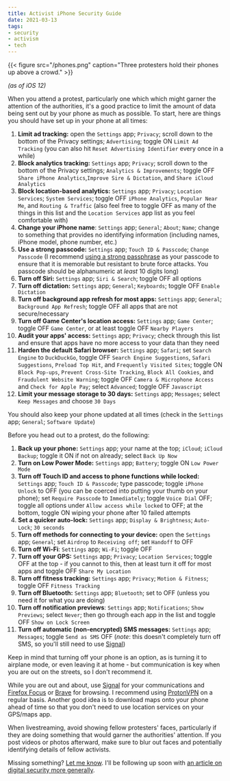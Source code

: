 ```yaml
---
title: Activist iPhone Security Guide
date: 2021-03-13
tags:
- security
- activism
- tech
---
```


{{< figure src="/phones.png" caption="Three protesters hold their phones up above a crowd." >}}

*(as of iOS 12)*

When you attend a protest, particularly one which which might garner the attention of the authorities, it's a good practice to limit the amount of data being sent out by your phone as much as possible. To start, here are things you should have set up in your phone at all times:

1. **Limit ad tracking:** open the `Settings` app; `Privacy`; scroll down to the bottom of the Privacy settings; `Advertising`; toggle ON `Limit Ad Tracking` (you can also hit `Reset Advertising Identifier` every once in a while)
2. **Block analytics tracking:** `Settings` app; `Privacy`; scroll down to the bottom of the Privacy settings; `Analytics & Improvements`; toggle OFF `Share iPhone Analytics`,`Improve Sire & Dictation`, and `Share iCloud Analytics`
3. **Block location-based analytics:** `Settings` app; `Privacy`; `Location Services`; `System Services`; toggle OFF `iPhone Analytics`, `Popular Near Me`, and `Routing & Traffic` (also feel free to toggle OFF as many of the things in this list and the `Location Services` app list as you feel comfortable with)
4. **Change your iPhone name**: `Settings` app; `General`; `About`; `Name`; change to something that provides no identifying information (including names, iPhone model, phone number, etc.)
5. **Use a strong passcode:** `Settings` app; `Touch ID & Passcode`; `Change Passcode` (I recommend [using a strong passphrase](https://www.useapassphrase.com/) as your passcode to ensure that it is memorable but resistant to brute force attacks. You passcode should be alphanumeric at *least* 10 digits long)
6. **Turn off Siri:** `Settings` app; `Siri & Search`; toggle OFF all options
7. **Turn off dictation:** `Settings` app; `General`; `Keyboards`; toggle OFF `Enable Dictation`
8. **Turn off background app refresh for most apps:** `Settings` app; `General`; `Background App Refresh`; toggle OFF all apps that are not secure/necessary
9. **Turn off Game Center's location access:** `Settings` app; `Game Center`; toggle OFF `Game Center`, or at least toggle OFF `Nearby Players`
10. **Audit your apps' access:** `Settings` app; `Privacy`; check through this list and ensure that apps have no more access to your data than they need
11. **Harden  the default Safari browser:** `Settings` app; `Safari`; set `Search Engine` to `DuckDuckGo`, toggle OFF `Search Engine Suggestions`, `Safari Suggestions`, `Preload Top Hit`, and `Frequently Visited Sites`; toggle ON `Block Pop-ups`, `Prevent Cross-Site Tracking`, `Block All Cookies`, and `Fraudulent Website Warning`; toggle OFF `Camera & Microphone Access` and `Check for Apple Pay`; select `Advanced`; toggle OFF `Javascript`
12. **Limit your message storage to 30 days:** `Settings` app; `Messages`; select `Keep Messages` and choose `30 Days`

You should also keep your phone updated at all times (check in the `Settings` app; `General`; `Software Update`)

Before you head out to a protest, do the following:

1. **Back up your phone:** `Settings` app; your name at the top; `iCloud`; `iCloud Backup`; toggle it ON if not on already; select `Back Up Now`
2. **Turn on Low Power Mode:** `Settings` app; `Battery`; toggle ON `Low Power Mode`
3. **Turn off Touch ID and access to phone functions while locked:** `Settings` app; `Touch ID & Passcode`; type passcode; toggle `iPhone Unlock` to OFF (you can be coerced into putting your thumb on your phone); set `Require Passcode` to `Immediately`; toggle `Voice Dial` OFF; toggle all options under `Allow access while locked` to OFF; at the bottom, toggle ON wiping your phone after 10 failed attempts
4. **Set a quicker auto-lock:** `Settings` app; `Display & Brightness`; `Auto-Lock`; `30 seconds`
5. **Turn off methods for connecting to your device:** open the `Settings` app; `General`; set `Airdrop` to `Receiving off`; set `Handoff` to OFF
6. **Turn off Wi-Fi**: `Settings` app; `Wi-Fi`; toggle OFF
7. **Turn off your GPS:** `Settings` app; `Privacy`; `Location Services`; toggle OFF at the top - if you cannot to this, then at least turn it off for most apps and toggle OFF `Share My Location`
8. **Turn off fitness tracking:** `Settings` app; `Privacy`; `Motion & Fitness`; toggle OFF `Fitness Tracking`
9. **Turn off Bluetooth:** `Settings` app; `Bluetooth`; set to OFF (unless you need it for what you are doing)
10. **Turn off notification previews**: `Settings` app; `Notifications`; `Show Previews`; select `Never`; then go through each app in the list and toggle OFF `Show on Lock Screen`
11. **Turn off automatic (non-encrypted) SMS messages:** `Settings` app; `Messages`; toggle `Send as SMS` OFF (*note*: this doesn't completely turn off SMS, so you'll still need to use [Signal](https://signal.org/))

Keep in mind that turning off your phone is an option, as is turning it to airplane mode, or even leaving it at home - but communication is key when you are out on the streets, so I don't recommend it.

While you are out and about, use [Signal](https://signal.org/) for your communications and [Firefox Focus](https://apps.apple.com/us/app/firefox-focus-privacy-browser/id1055677337) or [Brave](https://apps.apple.com/us/app/brave-private-web-browser-vpn/id1052879175) for browsing. I recommend using [ProtonVPN](https://apps.apple.com/us/app/protonvpn-fast-secure-vpn/id1437005085) on a regular basis. Another good idea is to download maps onto your phone ahead of time so that you don't need to use location services on your GPS/maps app. 

When livestreaming, avoid showing fellow protesters' faces, particularly if they are doing something that would garner the authorities' attention. If you post videos or photos afterward, make sure to blur out faces and potentially identifying details of fellow activists.

Missing something? [Let me know](https://natehn.com/connect/). I'll be following up soon with [an article on digital security more generally](https://natehn.com/posts/digital-security/).
